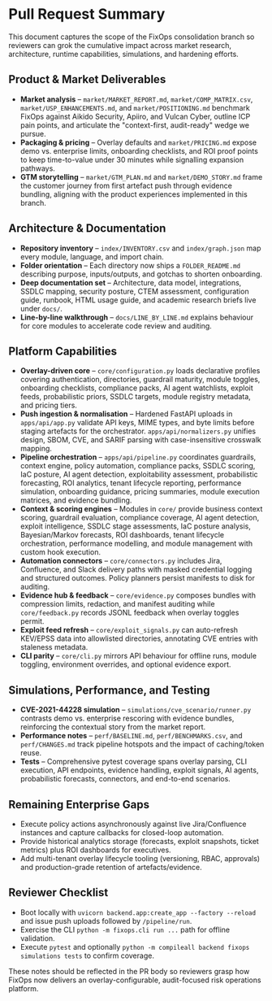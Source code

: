# Pull Request Summary

This document captures the scope of the FixOps consolidation branch so reviewers can grok the cumulative impact across market research, architecture, runtime capabilities, simulations, and hardening efforts.

## Product & Market Deliverables

- **Market analysis** – `market/MARKET_REPORT.md`, `market/COMP_MATRIX.csv`, `market/USP_ENHANCEMENTS.md`, and `market/POSITIONING.md` benchmark FixOps against Aikido Security, Apiiro, and Vulcan Cyber, outline ICP pain points, and articulate the "context-first, audit-ready" wedge we pursue.
- **Packaging & pricing** – Overlay defaults and `market/PRICING.md` expose demo vs. enterprise limits, onboarding checklists, and ROI proof points to keep time-to-value under 30 minutes while signalling expansion pathways.
- **GTM storytelling** – `market/GTM_PLAN.md` and `market/DEMO_STORY.md` frame the customer journey from first artefact push through evidence bundling, aligning with the product experiences implemented in this branch.

## Architecture & Documentation

- **Repository inventory** – `index/INVENTORY.csv` and `index/graph.json` map every module, language, and import chain.
- **Folder orientation** – Each directory now ships a `FOLDER_README.md` describing purpose, inputs/outputs, and gotchas to shorten onboarding.
- **Deep documentation set** – Architecture, data model, integrations, SSDLC mapping, security posture, CTEM assessment, configuration guide, runbook, HTML usage guide, and academic research briefs live under `docs/`.
- **Line-by-line walkthrough** – `docs/LINE_BY_LINE.md` explains behaviour for core modules to accelerate code review and auditing.

## Platform Capabilities

- **Overlay-driven core** – `core/configuration.py` loads declarative profiles covering authentication, directories, guardrail maturity, module toggles, onboarding checklists, compliance packs, AI agent watchlists, exploit feeds, probabilistic priors, SSDLC targets, module registry metadata, and pricing tiers.
- **Push ingestion & normalisation** – Hardened FastAPI uploads in `apps/api/app.py` validate API keys, MIME types, and byte limits before staging artefacts for the orchestrator. `apps/api/normalizers.py` unifies design, SBOM, CVE, and SARIF parsing with case-insensitive crosswalk mapping.
- **Pipeline orchestration** – `apps/api/pipeline.py` coordinates guardrails, context engine, policy automation, compliance packs, SSDLC scoring, IaC posture, AI agent detection, exploitability assessment, probabilistic forecasting, ROI analytics, tenant lifecycle reporting, performance simulation, onboarding guidance, pricing summaries, module execution matrices, and evidence bundling.
- **Context & scoring engines** – Modules in `core/` provide business context scoring, guardrail evaluation, compliance coverage, AI agent detection, exploit intelligence, SSDLC stage assessments, IaC posture analysis, Bayesian/Markov forecasts, ROI dashboards, tenant lifecycle orchestration, performance modelling, and module management with custom hook execution.
- **Automation connectors** – `core/connectors.py` includes Jira, Confluence, and Slack delivery paths with masked credential logging and structured outcomes. Policy planners persist manifests to disk for auditing.
- **Evidence hub & feedback** – `core/evidence.py` composes bundles with compression limits, redaction, and manifest auditing while `core/feedback.py` records JSONL feedback when overlay toggles permit.
- **Exploit feed refresh** – `core/exploit_signals.py` can auto-refresh KEV/EPSS data into allowlisted directories, annotating CVE entries with staleness metadata.
- **CLI parity** – `core/cli.py` mirrors API behaviour for offline runs, module toggling, environment overrides, and optional evidence export.

## Simulations, Performance, and Testing

- **CVE-2021-44228 simulation** – `simulations/cve_scenario/runner.py` contrasts demo vs. enterprise rescoring with evidence bundles, reinforcing the contextual story from the market report.
- **Performance notes** – `perf/BASELINE.md`, `perf/BENCHMARKS.csv`, and `perf/CHANGES.md` track pipeline hotspots and the impact of caching/token reuse.
- **Tests** – Comprehensive pytest coverage spans overlay parsing, CLI execution, API endpoints, evidence handling, exploit signals, AI agents, probabilistic forecasts, connectors, and end-to-end scenarios.

## Remaining Enterprise Gaps

- Execute policy actions asynchronously against live Jira/Confluence instances and capture callbacks for closed-loop automation.
- Provide historical analytics storage (forecasts, exploit snapshots, ticket metrics) plus ROI dashboards for executives.
- Add multi-tenant overlay lifecycle tooling (versioning, RBAC, approvals) and production-grade retention of artefacts/evidence.

## Reviewer Checklist

- Boot locally with `uvicorn backend.app:create_app --factory --reload` and issue push uploads followed by `/pipeline/run`.
- Exercise the CLI `python -m fixops.cli run ...` path for offline validation.
- Execute `pytest` and optionally `python -m compileall backend fixops simulations tests` to confirm coverage.

These notes should be reflected in the PR body so reviewers grasp how FixOps now delivers an overlay-configurable, audit-focused risk operations platform.
